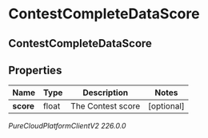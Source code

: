 # ContestCompleteDataScore

## ContestCompleteDataScore

## Properties

|Name | Type | Description | Notes|
|------------ | ------------- | ------------- | -------------|
| **score** | float | The Contest score | [optional] |



_PureCloudPlatformClientV2 226.0.0_
